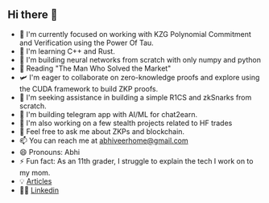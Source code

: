 ## Hi there 👋

<!--
**AV2884/av2884** is a ✨ _special_ ✨ repository because its `README.md` (this file) appears on your GitHub profile.

Here are some ideas to get you started: -->

- 🔭 I'm currently focused on working with KZG Polynomial Commitment and Verification using the Power Of Tau.
- 🌱 I'm learning C++ and Rust.
- 🔨 I'm building neural networks from scratch with only numpy and python
- 🍄 Reading "The Man Who Solved the Market"
- 🛩️ I'm eager to collaborate on zero-knowledge proofs and explore using the CUDA framework to build ZKP proofs.
- 🤔 I'm seeking assistance in building a simple R1CS and zkSnarks from scratch.
- 🐸 I'm building telegram app with AI/ML for chat2earn.
- 🥷 I'm also working on a few stealth projects related to HF trades
- 💬 Feel free to ask me about ZKPs and blockchain.
- 📫 You can reach me at abhiveerhome@gmail.com
- 😄 Pronouns: Abhi
- ⚡ Fun fact: As an 11th grader, I struggle to explain the tech I work on to my mom.
- 💡 [Articles](https://medium.com/@abhiveerhome)
- 🏄‍♂️ [Linkedin](https://www.linkedin.com/in/abhiveerhome/)
